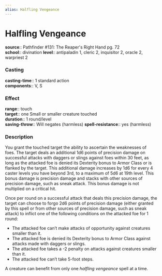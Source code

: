 ```yaml
---
alias: Halfling Vengeance
---
```


# Halfling Vengeance 

**source**:: Pathfinder \#131: The Reaper's Right Hand pg. 72  
**school**:: divination
**level**:: antipaladin 1, cleric 2, inquisitor 2, oracle 2, warpriest 2

### Casting 

**casting-time**:: 1 standard action  
**components**:: V, S

### Effect 

**range**:: touch  
**target**:: one Small or smaller creature touched  
**duration**:: 1 round/level  
**saving-throw**:: Will negates (harmless)
**spell-resistance**:: yes (harmless)

### Description 

You grant the touched target the ability to ascertain the weaknesses of foes. The target deals an additional 1d6 points of precision damage on successful attacks with daggers or slings against foes within 30 feet, as long as the attacked foe is denied its Dexterity bonus to Armor Class or is flanked by the target. This additional damage increases by 1d6 for every 4 caster levels you have beyond 3rd, to a maximum of 5d6 at 19th level. This bonus damage is precision damage and stacks with other sources of precision damage, such as sneak attack. This bonus damage is not multiplied on a critical hit.  
  
Once per round on a successful attack that deals this precision damage, the target can choose to forgo 2d6 points of precision damage (either granted by this spell or from other sources of precision damage, such as sneak attack) to inflict one of the following conditions on the attacked foe for 1 round:

-   The attacked foe can’t make attacks of opportunity against creatures smaller than it.
-   The attacked foe is denied its Dexterity bonus to Armor Class against attacks made with daggers or slings.
-   The attacked foe takes a -2 penalty on attacks against creatures smaller than it.
-   The attacked foe can’t take 5-foot steps.

A creature can benefit from only one *halfling vengeance* spell at a time.

